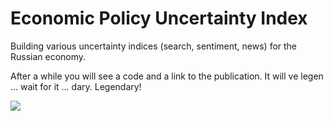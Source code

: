 # Economic Policy Uncertainty Index

Building various uncertainty indices (search, sentiment, news) for the Russian economy.


After a while you will see a code and a link to the publication. It will ve legen ... wait for it ... dary. Legendary! 

![](https://im0-tub-ru.yandex.net/i?id=f033aaa59b872371d0331e60a94f3177&n=13)
